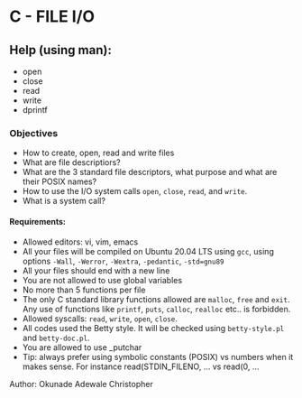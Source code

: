 # C - FILE I/O

## Help (using man):
* open
* close
* read
* write
* dprintf

### Objectives
* How to create, open, read and write files
* What are file descriptiors?
* What are the 3 standard file descriptors, what purpose and what are their POSIX names?
* How to use the I/O system calls `open`, `close`, `read`, and `write`.
* What is a system call?

#### Requirements:
* Allowed editors: vi, vim, emacs
* All your files will be compiled on Ubuntu 20.04 LTS using `gcc`, using options `-Wall`, `-Werror`, `-Wextra`, `-pedantic`, `-std=gnu89`
* All your files should end with a new line
* You are not allowed to use global variables
* No more than 5 functions per file
* The only C standard library functions allowed are `malloc`, `free` and `exit`. Any use of functions like `printf`, `puts`, `calloc`, `realloc` etc.. is forbidden.
* Allowed syscalls: `read`, `write`, `open`, `close`.
* All codes used the Betty style. It will be checked using `betty-style.pl` and `betty-doc.pl`.
* You are allowed to use _putchar
* Tip: always prefer using symbolic constants (POSIX) vs numbers when it makes sense. For instance read(STDIN_FILENO, ... vs read(0, ...

Author: Okunade Adewale Christopher
